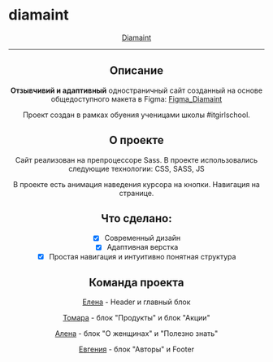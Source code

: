 # diamaint

<div align="center">

[Diamaint](https://elenlen.github.io/diamaint/)

---

## Описание

**Отзывчивий и адаптивный** одностраничный сайт созданный на основе общедоступного макета в Figma:
[Figma_Diamaint](https://www.figma.com/design/wQq1Z2itdeloz06JL1sweY/diamaint?node-id=1-17&node-type=frame&t=WIG3azUTHgQR1YaB-0)

Проект создан в рамках обуения ученицами школы #itgirlschool.

## О проекте

Сайт реализован на препроцессоре Sass.
В проекте использовались следующие технологии:
CSS, SASS, JS

В проекте есть анимация наведения курсора на кнопки.
Навигация на странице.

## Что сделано:

- [x] Современный дизайн
- [x] Адаптивная верстка
- [x] Простая навигация и интуитивно понятная структура

## Команда проекта

[Елена](https://github.com/ElenLen) - Header и главный блок

[Томара](https://github.com/Glazunovatomara) - блок "Продукты" и блок "Акции"

[Алена](https://github.com/ochumenno66) - блок "О женщинах" и "Полезно знать"

[Евгения](https://github.com/NasheSiyatelstvo) - блок "Авторы" и Footer
